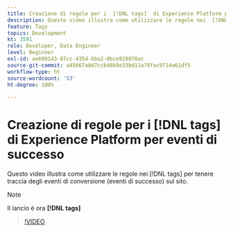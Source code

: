 ```yaml
---
title: Creazione di regole per i  [!DNL tags]  di Experience Platform per eventi di successo
description: Questo video illustra come utilizzare le regole nei  [!DNL tags]  per tenere traccia degli eventi di conversione (eventi di successo) sul sito.
feature: Tags
topics: Development
kt: 3591
role: Developer, Data Engineer
level: Beginner
exl-id: ae600143-87cc-435d-bba2-0bce929070ac
source-git-commit: a45667a8d7ccb46b9e33bd11a78fac9714a61df5
workflow-type: ht
source-wordcount: '53'
ht-degree: 100%

---
```


# Creazione di regole per i [!DNL tags] di Experience Platform per eventi di successo

Questo video illustra come utilizzare le regole nei [!DNL tags] per tenere traccia degli eventi di conversione (eventi di successo) sul sito.

>[!NOTE]
>
> Il lancio è ora **[!DNL tags]**

>[!VIDEO](https://video.tv.adobe.com/v/28778/?quality=12&learn=on)
